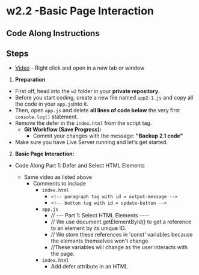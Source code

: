# w2.2 -Basic Page Interaction

## Code Along Instructions

## Steps

- [Video](https://www.youtube.com/watch?v=1I21Y0F474Y) - Right click and open in a new tab or window
1.  **Preparation**

* First off, head into the `w2` folder in your **private repository**.
* Before you start coding, create a new file named `app2-1.js` and copy all the code in your `app.js`into it.
* Then, open `app.js` and delete **all lines of code below** the very first `console.log()` statement.
* Remove the defer in the `index.html` from the script tag.
     * **Git Workflow (Save Progress):**
        * Commit your changes with the message: **"Backup 2.1 code"**
* Make sure you have Live Server running and let's get started.


2.  **Basic Page Interaction:**
* Code Along Part 1: Defer and Select HTML Elements
    - Same video as listed above
        - Comments to include
            - `index.html`
                - `<!-- paragraph tag with id = output-message -->`
                - `<!-- button tag with id = update-button -->`
            - `app.js`
                - // --- Part 1: Select HTML Elements ---- 
                - // We use document.getElementById() to get a reference to an element by its unique ID.
                - // We store these references in 'const' variables because the elements themselves won't change.
                - //These variables will change as the user interacts with the page.
            - `index.html`
                - Add defer attribute in an HTML <script>
        - Prompt to check out:
                - Help me understand what the defer attribute does in the script tag
                - Explain scope in JS
        - Before we start on Part 2
            * **Git Workflow (Save Progress):**
                * Commit your changes with the message: **" Defer and Select HTML Elements"**

            
* Code Along Part 2: Define and call the handleButtonClick Function 
    - [Video](https://www.youtube.com/watch?v=m_6LtnrOPjE) - Right click and open in a new tab or window
        - Comments to include
            - `app.js`
                - // --- Part 2: Define a Function that Reacts to a Click---
                - // A function is a block of code designed to perform a particular task.
                - // Help me understand how arguments and parameters are used in functions
                - // Increase clickCount by 1 each time the button is clicked
                - // Template strings (literal) to easily combine our variables and text into one message
            - Prompts to check out:
                - Explain JavaScript functions, how to define them, and why they're useful.
                - Help me understand how arguments and parameters are used in functions  
        - Before we start on Part 3
            * **Git Workflow (Save Progress):**
                * Commit your changes with the message: **"Define a Function"**    
    
* Code Along Part 3: Make the Button Clickable (Event Listener)
    - [Video](https://www.youtube.com/watch?v=6dMb0UYj4Fk) - Right click and open in a new tab or window
        - Comments to include
            - `app.js`
                - // --- Part 3: Make the Button Clickable (Event Listener) ---
                - // This part ensures our JavaScript code runs only AFTER the HTML is fully loaded and parsed.
                - // The 'DOMContentLoaded' event is perfect for this. It fires when the HTML document is ready.
                - // Attach an event listener to our 'updateButton.
                - // When 'updateButton' receives a 'click' event, the 'handleButtonClick' function will execute.
            - Prompts to check out:
                - Explain what an event listener is in JavaScript, provide a simple example, and describe why they are essential for making web pages interactive.
                - Explain what the document object model represents in JavaScript, and provide simple examples of how it's used to access and modify HTML elements on a web page.
        - Before we start on Part 3
            * **Git Workflow (Save Progress):**
                * Commit your changes with the message: **"Make the Button Clickable (Event Listener)"**    
* Code Along Part 4: Decision Making in JS
    - [Video](https://www.youtube.com/watch?v=OxODBaTtMfo) - Right click and open in a new tab or window
        - Comments to include
            - `app.js`
                - // This is basic decision-making in JavaScript!
                - // Use a simple 'if' statement to make our page react differently based on clickCount.
                - // We can even change the style of an HTML element directly with JavaScript!
                - // Change text color
                - // Update the text content of our paragraph element on the page.
                - // This is how JavaScript makes changes visible on the web page!
        - Prompts to check out:            
                - Explain basic decision-making in JS
                - In JS, how are colors typically represented
        - Once complete
            * **Git Workflow (Save Progress):**
                * Commit your changes with the message: **"Decision Making in JS"** 